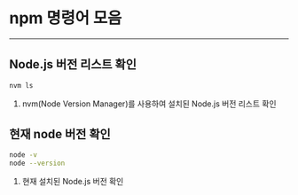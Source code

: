 # npm 명령어 모음

---

>

## Node.js 버전 리스트 확인

```bash
nvm ls
```

1. nvm(Node Version Manager)를 사용하여 설치된 Node.js 버전 리스트 확인

## 현재 node 버전 확인 

```bash
node -v
node --version
```

1. 현재 설치된 Node.js 버전 확인